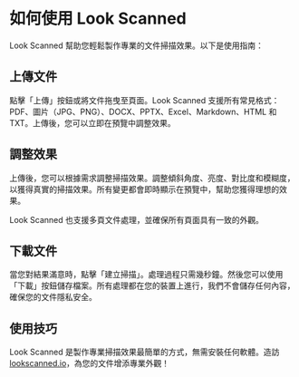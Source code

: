 # 如何使用 Look Scanned

Look Scanned 幫助您輕鬆製作專業的文件掃描效果。以下是使用指南：

## 上傳文件

點擊「上傳」按鈕或將文件拖曳至頁面。Look Scanned 支援所有常見格式：PDF、圖片（JPG、PNG）、DOCX、PPTX、Excel、Markdown、HTML 和 TXT。上傳後，您可以立即在預覽中調整效果。

## 調整效果

上傳後，您可以根據需求調整掃描效果。調整傾斜角度、亮度、對比度和模糊度，以獲得真實的掃描效果。所有變更都會即時顯示在預覽中，幫助您獲得理想的效果。

Look Scanned 也支援多頁文件處理，並確保所有頁面具有一致的外觀。

## 下載文件

當您對結果滿意時，點擊「建立掃描」。處理過程只需幾秒鐘。然後您可以使用「下載」按鈕儲存檔案。所有處理都在您的裝置上進行，我們不會儲存任何內容，確保您的文件隱私安全。

## 使用技巧

Look Scanned 是製作專業掃描效果最簡單的方式，無需安裝任何軟體。造訪 [lookscanned.io](https://lookscanned.io)，為您的文件增添專業外觀！
